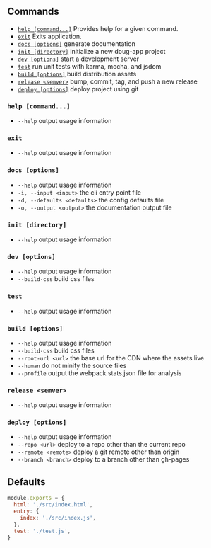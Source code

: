 <!-- THIS FILE IS GENERATED -->

## Commands

- <a href="#help-command">`help [command...]`</a> Provides help for a given command.
- <a href="#exit">`exit`</a> Exits application.
- <a href="#docs-options">`docs [options]`</a> generate documentation
- <a href="#init-directory">`init [directory]`</a> initialize a new doug-app project
- <a href="#dev-options">`dev [options]`</a> start a development server
- <a href="#test">`test`</a> run unit tests with karma, mocha, and jsdom
- <a href="#build-options">`build [options]`</a> build distribution assets
- <a href="#release-<semver>">`release <semver>`</a> bump, commit, tag, and push a new release
- <a href="#deploy-options">`deploy [options]`</a> deploy project using git

### `help [command...]`

- `--help` output usage information

### `exit`

- `--help` output usage information

### `docs [options]`

- `--help` output usage information
- `-i, --input <input>` the cli entry point file
- `-d, --defaults <defaults>` the config defaults file
- `-o, --output <output>` the documentation output file

### `init [directory]`

- `--help` output usage information

### `dev [options]`

- `--help` output usage information
- `--build-css` build css files

### `test`

- `--help` output usage information

### `build [options]`

- `--help` output usage information
- `--build-css` build css files
- `--root-url <url>` the base url for the CDN where the assets live
- `--human` do not minify the source files
- `--profile` output the webpack stats.json file for analysis

### `release <semver>`

- `--help` output usage information

### `deploy [options]`

- `--help` output usage information
- `--repo <url>` deploy to a repo other than the current repo
- `--remote <remote>` deploy a git remote other than origin
- `--branch <branch>` deploy to a branch other than gh-pages

## Defaults

```js
module.exports = {
  html: './src/index.html',
  entry: {
    index: './src/index.js',
  },
  test: './test.js',
}
```
